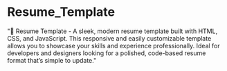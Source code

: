 # Resume_Template
"🚀 Resume Template - A sleek, modern resume template built with HTML, CSS, and JavaScript. This responsive and easily customizable template allows you to showcase your skills and experience professionally. Ideal for developers and designers looking for a polished, code-based resume format that’s simple to update."
